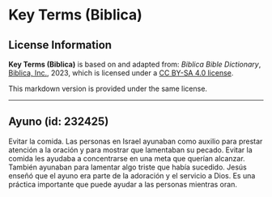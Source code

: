 # Key Terms (Biblica)

## License Information

**Key Terms (Biblica)** is based on and adapted from: _Biblica Bible Dictionary_, [Biblica, Inc.](https://www.biblica.com/), 2023, which is licensed under a [CC BY-SA 4.0 license](https://creativecommons.org/licenses/by-sa/4.0/legalcode.en).

This markdown version is provided under the same license.



--------------------------------

## Ayuno (id: 232425)

Evitar la comida. Las personas en Israel ayunaban como auxilio para prestar atención a la oración y para mostrar que lamentaban su pecado. Evitar la comida les ayudaba a concentrarse en una meta que querían alcanzar. También ayunaban para lamentar algo triste que había sucedido. Jesús enseñó que el ayuno era parte de la adoración y el servicio a Dios. Es una práctica importante que puede ayudar a las personas mientras oran.


